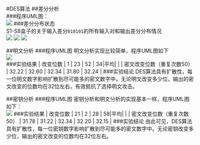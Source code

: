#DES算法
##差分分析  
###程序UML图：  
![](https://i.imgur.com/qSVSTJl.png)
###差分分布状态  
S1-S8盒子的关于输入差分`010101`的所有输入对和输出差分分布情况  
![](https://i.imgur.com/reEN8uH.png)
![](https://i.imgur.com/l2PbVft.png)
![](https://i.imgur.com/aJhnS6U.png)

##明文分析
###程序UML图
明文分析实现比较简单，程序UML图如下  
![](https://i.imgur.com/SIFseFY.png)  
###实验结果
| 改变位数 | 1 | 23 | 52 | 34|平均|
|
| 密文改变位数（重复次数50） | 32.22 | 32.60 | 32.34 | 31.80 | 32.24 |
###实验结论
DES算法具有扩散性，每一位明文数字影响扩散到尽可能多的密文数字中。无论明文改变多少位，输出的密文改变的位数均在32位左右，有效抵抗了选择明文攻击。  

##密钥分析
###程序UML图
密钥分析和明文分析的实现基本一样，程序UML图如下：  
![](https://i.imgur.com/jiryQAh.png)
###实验结果
| 改变位数 | 21 | 2 | 28 | 58|平均|
|
| 密文改变位数（重复次数50） | 31.78 | 31.22 | 32.34 | 32.20 | 32.15 |
###实验结论
由此可见，DES算法具有扩散性，每一位密钥数字影响扩散到尽可能多的密文数字中。无论密钥改变多少位，输出的密文改变的位数均在32位左右。  
